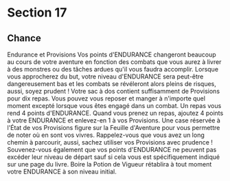 # Section 17

## Chance

Endurance et Provisions
Vos points d'ENDURANCE changeront beaucoup au cours de votre aventure en fonction des combats que vous aurez à livrer à des monstres ou des tâches ardues qu'il vous faudra accomplir. Lorsque vous approcherez du but, votre niveau d'ENDURANCE sera peut-être dangereusement bas et les combats se révéleront alors pleins de risques, aussi, soyez prudent ! Votre sac à dos contient suffisamment de Provisions pour dix repas. Vous pouvez vous reposer et manger à n'importe quel moment excepté lorsque vous êtes engagé dans un combat. Un repas vous rend 4 points d'ENDURANCE. Quand vous prenez un repas, ajoutez 4 points à votre ENDURANCE et enlevez-en 1 à vos Provisions. Une case réservée à l'État de vos Provisions figure sur la Feuille d'Aventure pour vous permettre de noter où en sont vos vivres. Rappelez-vous que vous avez un long chemin à parcourir, aussi, sachez utiliser vos Provisions avec prudence !
Souvenez-vous également que vos points d'ENDURANCE ne peuvent pas excéder leur niveau de départ sauf si cela vous est spécifiquement indiqué sur une page du livre. Boire la Potion de Vigueur rétablira à tout moment votre ENDURANCE à son niveau initial.